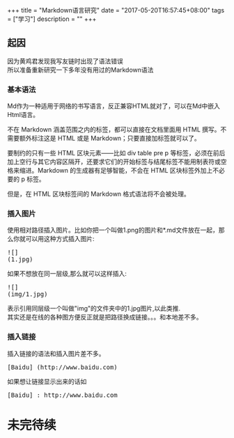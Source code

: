 +++
title = "Markdown语言研究"
date = "2017-05-20T16:57:45+08:00"
tags = ["学习"]
description = ""
+++


## 起因  
因为黄鸡君发现我写友链时出现了语法错误  
所以准备重新研究一下多年没有用过的Markdown语法  
  
### 基本语法
Md作为一种适用于网络的书写语言，反正兼容HTML就对了，可以在Md中嵌入Html语言。  

不在 Markdown 涵盖范围之内的标签，都可以直接在文档里面用 HTML 撰写。不需要额外标注这是 HTML 或是 Markdown；只要直接加标签就可以了。

要制约的只有一些 HTML 区块元素――比如 div table pre p 等标签，必须在前后加上空行与其它内容区隔开，还要求它们的开始标签与结尾标签不能用制表符或空格来缩进。Markdown 的生成器有足够智能，不会在 HTML 区块标签外加上不必要的  p 标签。  

但是，在 HTML 区块标签间的 Markdown 格式语法将不会被处理。  

### 插入图片
使用相对路径插入图片。比如你把一个叫做1.png的图片和*.md文件放在一起，那么你就可以用这种方式插入图片:<pre>![] (1.jpg)</pre>如果不想放在同一层级,那么就可以这样插入:<pre>![] (img/1.jpg)</pre>表示引用同层级一个叫做"img"的文件夹中的1.jpg图片,以此类推.  
其实还是在线的各种图方便反正就是把路径换成链接。。。和本地差不多。

### 插入链接
插入链接的语法和插入图片差不多。
<pre>[Baidu] (http://www.baidu.com)</pre>
如果想让链接显示出来的话如
<pre>[Baidu] : http://www.baidu.com</pre>

# 未完待续